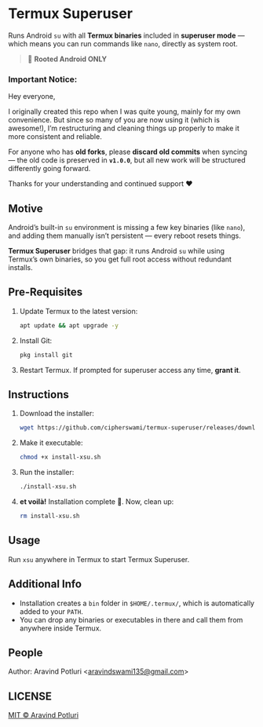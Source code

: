 # Termux Superuser

Runs Android `su` with all **Termux binaries** included in **superuser mode** — which means you can run commands like `nano`, directly as system root.

> 🧩 **Rooted Android ONLY**

### Important Notice:

Hey everyone,

I originally created this repo when I was quite young, mainly for my own convenience. But since so many of you are now using it (which is awesome!), I’m restructuring and cleaning things up properly to make it more consistent and reliable.

For anyone who has **old forks**, please **discard old commits** when syncing — the old code is preserved in **`v1.0.0`**, but all new work will be structured differently going forward.

Thanks for your understanding and continued support ❤️

## Motive

Android’s built-in `su` environment is missing a few key binaries (like `nano`), and adding them manually isn’t persistent — every reboot resets things.

**Termux Superuser** bridges that gap: it runs Android `su` while using Termux’s own binaries, so you get full root access without redundant installs.

## Pre-Requisites

1. Update Termux to the latest version:

   ```bash
   apt update && apt upgrade -y
   ```

2. Install Git:

   ```bash
   pkg install git
   ```

3. Restart Termux. If prompted for superuser access any time, **grant it**.

## Instructions

1. Download the installer:

   ```bash
   wget https://github.com/cipherswami/termux-superuser/releases/download/v1.0/install_xsu.sh
   ```

2. Make it executable:

   ```bash
   chmod +x install-xsu.sh
   ```

3. Run the installer:

   ```bash
   ./install-xsu.sh
   ```

4. **et voilà!** Installation complete 🎉. Now, clean up:

   ```bash
   rm install-xsu.sh
   ```

## Usage

Run `xsu` anywhere in Termux to start Termux Superuser.

## Additional Info

- Installation creates a `bin` folder in `$HOME/.termux/`, which is automatically added to your `PATH`.
- You can drop any binaries or executables in there and call them from anywhere inside Termux.

## People

Author: Aravind Potluri <<aravindswami135@gmail.com>>

## LICENSE

[MIT © Aravind Potluri](./LICENSE)

